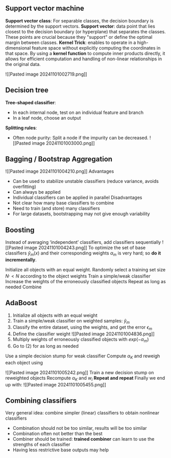 ## Support vector machine
**Support vector class**: For separable classes, the decision boundary is determined by the support vectors.
**Support vector**: data point that lies closest to the decision boundary (or hyperplane) that separates the classes. These points are crucial because they "support" or define the optimal margin between classes.
**Kernel Trick**: enables to operate in a high-dimensional feature space without explicitly computing the coordinates in that space. By using a **kernel function** to compute inner products directly, it allows for efficient computation and handling of non-linear relationships in the original data. 

![[Pasted image 20241101002719.png]]


## Decision tree
**Tree-shaped classifier**:
* In each internal node, test on an individual feature and branch
* In a leaf node, choose an output

**Splitting rules**:
* Often node purity: Split a node if the impurity can be decreased. 
![[Pasted image 20241101003000.png]]

## Bagging / Bootstrap Aggregation
![[Pasted image 20241101004210.png]]
Advantages
* Can be used to stabilize unstable classifiers (reduce variance, avoids overfitting)
* Can always be applied
* Individual classifiers can be applied in parallel
Disadvantages
* Not clear how many base classifiers to combine
* Need to train (and store) many classifiers
* For large datasets, bootstrapping may not give enough variability
## Boosting
Instead of averaging ‘independent’ classifiers, add classifiers sequentially
![[Pasted image 20241101004243.png]]
To optimize the set of base classifiers $\hat{y}_m (x)$  and their corresponding weights $\alpha_m$ is very hard; so **do it incrementally**.

Initialize all objects with an equal weight.
Randomly select a training set size $N^, < N$ according to the object weights
Train a simple/weak classifier
Increase the weights of the erroneously classified objects
Repeat as long as needed
Combine

## AdaBoost
1. Initialize all objects with an equal weight
2. Train a simple/weak classifier on weighted samples:  $\hat{y}_m$
3. Classify the entire dataset, using the weights, and get the error $\epsilon_m$
4. Define the classifier weight
![[Pasted image 20241101004836.png]]
5. Multiply weights of erroneously classified objects with $exp(-\alpha_m)$
6. Go to (2) for as long as needed

Use a simple decision stump for weak classifier
Compute $\alpha_K$ and reweigh each object using

![[Pasted image 20241101005242.png]]
Train a new decision stump on reweighted objects
Recompute $\alpha_K$ and $w_i$
**Repeat and repeat**
Finally we end up with:
![[Pasted image 20241101005455.png]]


## Combining classifiers
Very general idea: combine simpler (linear) classifiers to obtain nonlinear classifiers
* Combination should not be too similar, results will be too similar
* Combination often not better than the best
* Combiner should be trained: **trained combiner** can learn to use the strengths of each classifier
* Having less restrictive base outputs may help

